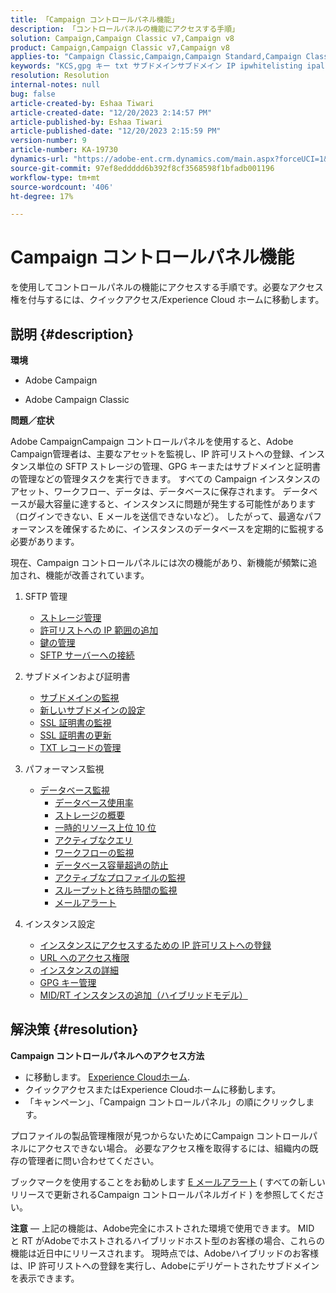 ```yaml
---
title: 「Campaign コントロールパネル機能」
description: 「コントロールパネルの機能にアクセスする手順」
solution: Campaign,Campaign Classic v7,Campaign v8
product: Campaign,Campaign Classic v7,Campaign v8
applies-to: "Campaign Classic,Campaign,Campaign Standard,Campaign Classic v7,Campaign v8"
keywords: "KCS,gpg キー txt サブドメインサブドメイン IP ipwhitelisting ipallowlisting ip allowlisting ip allow listing database workflow delegation cname ssl sftp url 権限監視スループット"
resolution: Resolution
internal-notes: null
bug: false
article-created-by: Eshaa Tiwari
article-created-date: "12/20/2023 2:14:57 PM"
article-published-by: Eshaa Tiwari
article-published-date: "12/20/2023 2:15:59 PM"
version-number: 9
article-number: KA-19730
dynamics-url: "https://adobe-ent.crm.dynamics.com/main.aspx?forceUCI=1&pagetype=entityrecord&etn=knowledgearticle&id=099af126-429f-ee11-be37-6045bd0065f9"
source-git-commit: 97ef8eddddd6b392f8cf3568598f1bfadb001196
workflow-type: tm+mt
source-wordcount: '406'
ht-degree: 17%

---
```


# Campaign コントロールパネル機能


を使用してコントロールパネルの機能にアクセスする手順です。必要なアクセス権を付与するには、クイックアクセス/Experience Cloud ホームに移動します。

## 説明 {#description}


<b>環境</b>

- Adobe Campaign

- Adobe Campaign Classic

<b>問題／症状</b>

Adobe CampaignCampaign コントロールパネルを使用すると、Adobe Campaign管理者は、主要なアセットを監視し、IP 許可リストへの登録、インスタンス単位の SFTP ストレージの管理、GPG キーまたはサブドメインと証明書の管理などの管理タスクを実行できます。 すべての Campaign インスタンスのアセット、ワークフロー、データは、データベースに保存されます。 データベースが最大容量に達すると、インスタンスに問題が発生する可能性があります（ログインできない、E メールを送信できないなど）。 したがって、最適なパフォーマンスを確保するために、インスタンスのデータベースを定期的に監視する必要があります。

現在、Campaign コントロールパネルには次の機能があり、新機能が頻繁に追加され、機能が改善されています。

1. SFTP 管理
   - [ストレージ管理](https://experienceleague.adobe.com/docs/control-panel/using/sftp-management/sftp-storage-management.html?lang=en)
   - [許可リストへの IP 範囲の追加](https://experienceleague.adobe.com/docs/control-panel/using/sftp-management/ip-range-allow-listing.html?lang=en)
   - [鍵の管理](https://experienceleague.adobe.com/docs/control-panel/using/sftp-management/key-management.html?lang=en)
   - [SFTP サーバーへの接続](https://experienceleague.adobe.com/docs/control-panel/using/sftp-management/logging-into-sftp-server.html?lang=en)
2. サブドメインおよび証明書
   - [サブドメインの監視](https://experienceleague.adobe.com/docs/control-panel/using/subdomains-and-certificates/monitoring-subdomains.html?lang=en)
   - [新しいサブドメインの設定](https://experienceleague.adobe.com/docs/control-panel/using/subdomains-and-certificates/setting-up-new-subdomain.html?lang=ja)
   - [SSL 証明書の監視](https://experienceleague.adobe.com/docs/control-panel/using/subdomains-and-certificates/monitoring-ssl-certificates.html?lang=en)
   - [SSL 証明書の更新](https://experienceleague.adobe.com/docs/control-panel/using/subdomains-and-certificates/renewing-subdomain-certificate.html?lang=ja)
   - [TXT レコードの管理](https://experienceleague.adobe.com/docs/control-panel/using/subdomains-and-certificates/managing-txt-records.html?lang=en)
3. パフォーマンス監視
   - [データベース監視](https://experienceleague.adobe.com/docs/control-panel/using/performance-monitoring/database-monitoring/database-monitoring.html?lang=ja)
      - [データベース使用率](https://experienceleague.adobe.com/docs/control-panel/using/performance-monitoring/database-monitoring/database-utilization.html?lang=en)
      - [ストレージの概要](https://experienceleague.adobe.com/docs/control-panel/using/performance-monitoring/database-monitoring/database-storage-overview.html?lang=en)
      - [一時的リソース上位 10 位](https://experienceleague.adobe.com/docs/control-panel/using/performance-monitoring/database-monitoring/database-top-ten-resources.html?lang=en)
      - [アクティブなクエリ](https://experienceleague.adobe.com/docs/control-panel/using/performance-monitoring/database-monitoring/database-active-queries.html?lang=en)
      - [ワークフローの監視](https://experienceleague.adobe.com/docs/control-panel/using/performance-monitoring/database-monitoring/workflow-monitoring.html?lang=ja)
      - [データベース容量超過の防止](https://experienceleague.adobe.com/docs/control-panel/using/performance-monitoring/database-monitoring/database-preventing-overload.html?lang=en)
      - [アクティブなプロファイルの監視](https://experienceleague.adobe.com/docs/control-panel/using/performance-monitoring/active-profiles-monitoring.html?lang=en)
      - [スループットと待ち時間の監視](https://experienceleague.adobe.com/docs/control-panel/using/performance-monitoring/thoughputs-latencies.html?lang=en)
      - [メールアラート](https://experienceleague.adobe.com/docs/control-panel/using/performance-monitoring/email-alerting.html?lang=en)
4. インスタンス設定

   - [インスタンスにアクセスするための IP 許可リストへの登録](https://experienceleague.adobe.com/docs/control-panel/using/instances-settings/ip-allow-listing-instance-access.html?lang=en)
   - [URL へのアクセス権限](https://experienceleague.adobe.com/docs/control-panel/using/instances-settings/url-permissions.html?lang=en)
   - [インスタンスの詳細](https://experienceleague.adobe.com/docs/control-panel/using/instances-settings/instance-details.html?lang=en)
   - [GPG キー管理](https://experienceleague.adobe.com/docs/control-panel/using/instances-settings/gpg-keys-management.html?lang=en)
   - [MID/RT インスタンスの追加（ハイブリッドモデル）](https://experienceleague.adobe.com/docs/control-panel/using/instances-settings/external-accounts.html?lang=en)



## 解決策 {#resolution}


<b>Campaign コントロールパネルへのアクセス方法 </b>

- に移動します。 [Experience Cloudホーム](https://experiencecloud.adobe.com).
- クイックアクセスまたはExperience Cloudホームに移動します。
- 「キャンペーン」、「Campaign コントロールパネル」の順にクリックします。


プロファイルの製品管理権限が見つからないためにCampaign コントロールパネルにアクセスできない場合。 必要なアクセス権を取得するには、組織内の既存の管理者に問い合わせてください。

ブックマークを使用することをお勧めします [E メールアラート](https://experienceleague.adobe.com/docs/control-panel/using/alerts-events/email-alerting.html) ( すべての新しいリリースで更新されるCampaign コントロールパネルガイド ) を参照してください。

<b>注意</b>  — 上記の機能は、Adobe完全にホストされた環境で使用できます。 MID と RT がAdobeでホストされるハイブリッドホスト型のお客様の場合、これらの機能は近日中にリリースされます。 現時点では、Adobeハイブリッドのお客様は、IP 許可リストへの登録を実行し、Adobeにデリゲートされたサブドメインを表示できます。
